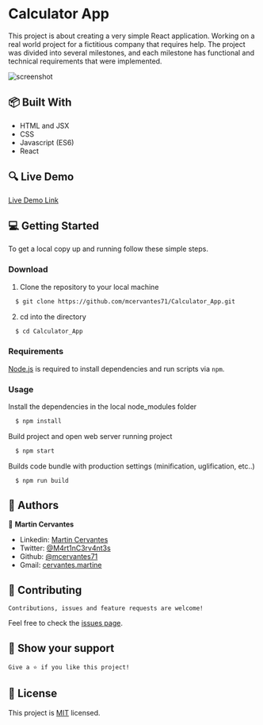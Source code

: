# Calculator App

This project is about creating a very simple React application. Working on a real world project for a fictitious company that requires help. The project was divided into several milestones, and each milestone has functional and technical requirements that were implemented.

![screenshot](./Screenshot.png)

## :package: Built With

- HTML and JSX
- CSS
- Javascript (ES6)
- React

## :mag: Live Demo

[Live Demo Link](https://mcervantes71.githup.io/Calculator_App/index.html)

## :computer: Getting Started

To get a local copy up and running follow these simple steps.


### Download

1) Clone the repository to your local machine

```sh
  $ git clone https://github.com/mcervantes71/Calculator_App.git
```

2) cd into the directory

```sh
  $ cd Calculator_App
```

### Requirements

[Node.js](https://nodejs.org) is required to install dependencies and run scripts via `npm`.

### Usage

Install the dependencies in the local node_modules folder

```sh
  $ npm install
```

Build project and open web server running project

```sh
  $ npm start
```

Builds code bundle with production settings (minification, uglification, etc..)

```sh
  $ npm run build
```

## :busts_in_silhouette: Authors

👤 **Martin Cervantes**

- Linkedin: [Martin Cervantes](https://www.linkedin.com/in/cervantesmartin/)
- Twitter: [@M4rt1nC3rv4nt3s](https://twitter.com/M4rt1nC3rv4nt3s)
- Github: [@mcervantes71](https://github.com/mcervantes71)
- Gmail: [cervantes.martine](mailto:cervantes.martine@gmail.com)

## 🤝 Contributing

    Contributions, issues and feature requests are welcome!

Feel free to check the [issues page](../../issues).

## :star2: Show your support

    Give a ⭐️ if you like this project!

## 📝 License

This project is [MIT](lic.url) licensed.
